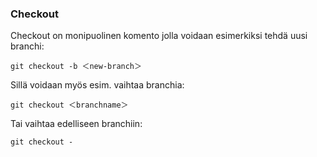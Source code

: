 <h3>Checkout</h3>  

Checkout on monipuolinen komento jolla voidaan esimerkiksi tehdä uusi branchi:
```
git checkout -b ＜new-branch＞
```    
Sillä voidaan myös esim. vaihtaa branchia:
```
git checkout ＜branchname＞
```
Tai vaihtaa edelliseen branchiin:
```
git checkout -
```
